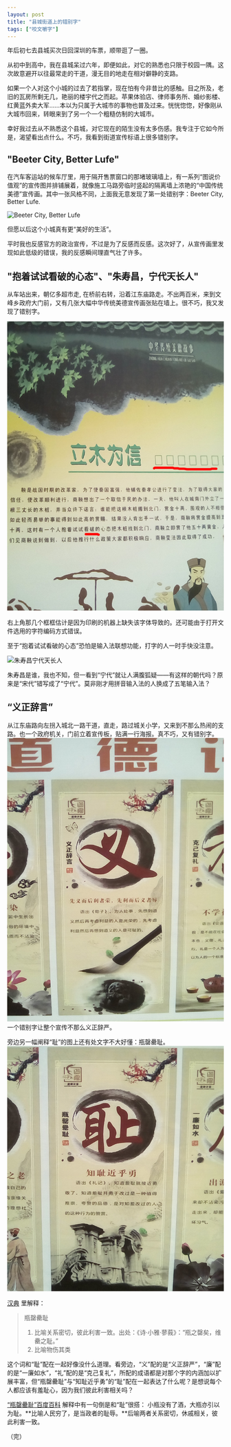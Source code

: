 ```yaml
---
layout: post
title: "县城街道上的错别字"
tags: ["咬文嚼字"]
---
```


年后初七去县城买次日回深圳的车票，顺带逛了一圈。

从初中到高中，我在县城呆过六年，即便如此，对它的熟悉也只限于校园一隅。这次故意避开以往最常走的干道，漫无目的地走在相对僻静的支路。

如果一个人对这个小城的过去了若指掌，现在怕有今非昔比的感触。目之所及，老旧的瓦房所剩无几，艳丽的楼宇代之而起。苹果体验店、律师事务所、婚纱影楼、红黄蓝外卖大军……本以为只属于大城市的事物也普及过来。恍恍惚惚，好像刚从大城市回来，转眼来到了另一个一个粗糙仿制的大城市。

幸好我过去从不熟悉这个县城，对它现在的陌生没有太多伤感。我专注于它如今所是，渴望看出点什么。不巧，我看到街道宣传标语上很多错别字。

## "Beeter City, Better Lufe"

在汽车客运站的候车厅里，用于隔开售票窗口的那堵玻璃墙上，有一系列“图说价值观”的宣传图并排铺展着，就像施工马路旁临时竖起的隔离墙上浓艳的“中国传统美德”宣传画。其中一张风格不同，上面我无意发现了第一处错别字：Beeter City, Better Lufe.

![Beeter City, Better Lufe](/img/character-better.png)

但愿以后这个小城真有更“美好的生活”。

平时我也反感官方的政治宣传，不过是为了反感而反感。这次好了，从宣传画里发现如此低级的错误，我的反感瞬间理直气壮了许多。

## "抱着试试看破的心态"、"朱寿昌，宁代天长人"
从车站出来，朝亿多超市走, 在桥前右转，沿着江东庙路走。不出两百米，来到文峰乡政府大门前，又有几张大幅中华传统美德宣传画张贴在墙上。很不巧，我又发现了错别字。

![抱着试试看破的心态](/img/character-po.png)

右上角那几个框框估计是因为印刷的机器上缺失该字体导致的。还可能由于打开文件选用的字符编码方式错误。

至于“抱着试试看破的心态”恐怕是输入法联想功能，打字的人一时手快没注意。

![朱寿昌宁代天长人](/img/character-ning.png)

朱寿昌是谁，我也不知，但一看到“宁代”就让人满腹狐疑——有这样的朝代吗？原来是“宋代”错写成了“宁代”。莫非刚才用拼音输入法的人换成了五笔输入法？

## “义正辞言”

从江东庙路向左拐入城北一路干道，直走，路过城关小学，又来到不那么热闹的支路。也一个政府机关，门前立着宣传板，贴满一行海报。真不巧，又有错别字。
![义正辞言](/img/character-yi.png)
一个错别字让整个宣传不那么义正辞严。

旁边另一幅阐释“耻”的图上还有处文字不大好懂：瓶罄罍耻。
![瓶罄罍耻](/img/character-chi.png)

[汉典](http://www.zdic.net/c/6/111/298944.htm) 里解释：
> 瓶罄罍耻 
> 1. 比喻关系密切，彼此利害一致。出处：《诗·小雅·蓼莪》：“瓶之罄矣，维罍之耻。”
> 2. 比喻物伤其类

这个词和“耻”配在一起好像没什么道理。看旁边，“义”配的是“义正辞严”，“廉”配的是“一廉如水”，“礼”配的是“克己复礼”，所配的成语都是对那个字的内涵加以扩展丰富，但“瓶罄罍耻”与“知耻近乎勇”的“耻”配在一起表达了什么呢？是想说每个人都应该有羞耻心，因为我们彼此利害相关吗？

[“瓶罄罍耻”百度百科](http://baike.baidu.com/view/272922.htm) 解释中有一句倒是和“耻”很搭：
小瓶没有了酒，大瓶亦引以为耻。**比喻人民穷了，是当政者的耻辱。**后喻两者关系密切，休戚相关，彼此利害一致。

（完）